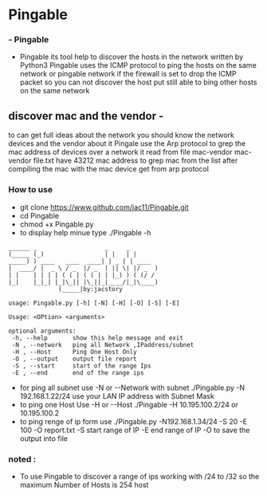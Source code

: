 # Pingable
### - Pingable
- Pingable its tool help to discover the hosts in the network written by Python3
Pingable uses the ICMP protocol to ping the hosts on the same network or pingable network
if the firewall is set to drop the ICMP packet so you can not discover the host put still able to bing other hosts on the same network

## discover mac and the vendor -
     
 to can get full ideas about the network you should know the network devices  and the vendor about it
 Pingale use the Arp protocol to grep the mac address of devices over a network it read from file mac-vendor 
 mac-vendor file.txt have 43212 mac address to grep mac from the list after compiling the mac with 
 the mac device get from arp protocol   

 ### How to use
 * git clone https://www.github.com/jac11/Pingable.git
 * cd Pingable
 * chmod +x Pingable.py
 * to display help minue type ./Pingable -h
 ```
 ______ _                   _     _       
(_____ (_)                 | |   | |      
 _____) ) ____   ____  ____| | _ | | ____ 
|  ____/ |  _ \ / _  |/ _  | || \| |/ _  )
| |    | | | | ( ( | ( ( | | |_) ) ( (/ / 
|_|    |_|_| |_|\_|| |\_||_|____/|_|\____)
               (_____|by:jacstory                    

usage: Pingable.py [-h] [-N] [-H] [-O] [-S] [-E]

Usage: <OPtion> <arguments>

optional arguments:
  -h, --help       show this help message and exit
  -N , --network   ping all Network ,IPaddress/subnet
  -H , --Host      Ping One Host Only
  -O , --output    output file report
  -S , --start     start of the range Ips
  -E , --end       end of the range ips
```
* for ping all subnet use -N or --Network with subnet ./Pingable.py -N 192.168.1.22/24 use your LAN IP address with Subnet Mask
* to ping one Host Use -H or --Host ./Pingable -H 10.195.100.2/24 or 10.195.100.2
* to ping renge of ip form use ./Pingable.py -N192.168.1.34/24 -S 20 -E 100 -O report.txt
   -S start range of IP -E end range of IP -O to save the output into file
### noted :
 -  To use Pingable to discover a range of ips working with /24 to /32 so the maximum Number of Hosts is 254 host 
        
        
